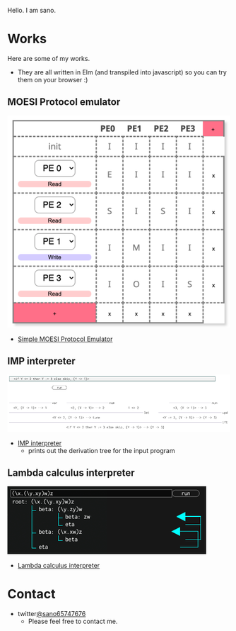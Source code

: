 
Hello. I am sano. 

# Works
Here are some of my works.
- They are all written in Elm (and transpiled into javascript) so you can try them on your browser :)

## MOESI Protocol emulator
![image](moesi_fig.png)
- [Simple MOESI Protocol Emulator](https://sano-jin.github.io/moesi/moesi.html)

## IMP interpreter
![image](imp_fig.png)
- [IMP interpreter](https://sano-jin.github.io/imp/imp.html)
  - prints out the derivation tree for the input program
  
## Lambda calculus interpreter
![image](lambda_fig.png)
- [Lambda calculus interpreter](https://sano-jin.github.io/lambda/lambda.html)


# Contact
- twitter[@sano65747676](https://twitter.com/sano65747676)
  - Please feel free to contact me.
